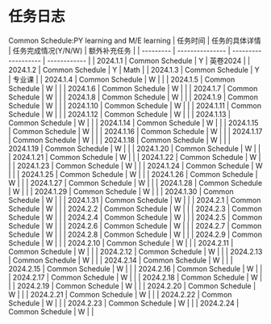 # 任务日志
Common Schedule:PY learning and M/E learning
| 任务时间  | 任务的具体详情  | 任务完成情况(Y/N/W) | 额外补充任务 |
| --------- | --------------- | ------------------- | ------------ |
| 2024.1.1  | Common Schedule | Y                   | 英卷2024     |
| 2024.1.2  | Common Schedule | Y                   | Math         |
| 2024.1.3  | Common Schedule | Y                   | 专业课       |
| 2024.1.4  | Common Schedule | W                   |              |
| 2024.1.5  | Common Schedule | W                   |              |
| 2024.1.6  | Common Schedule | W                   |              |
| 2024.1.7  | Common Schedule | W                   |              |
| 2024.1.8  | Common Schedule | W                   |              |
| 2024.1.9  | Common Schedule | W                   |              |
| 2024.1.10 | Common Schedule | W                   |              |
| 2024.1.11 | Common Schedule | W                   |              |
| 2024.1.12 | Common Schedule | W                   |              |
| 2024.1.13 | Common Schedule | W                   |              |
| 2024.1.14 | Common Schedule | W                   |              |
| 2024.1.15 | Common Schedule | W                   |              |
| 2024.1.16 | Common Schedule | W                   |              |
| 2024.1.17 | Common Schedule | W                   |              |
| 2024.1.18 | Common Schedule | W                   |              |
| 2024.1.19 | Common Schedule | W                   |              |
| 2024.1.20 | Common Schedule | W                   |              |
| 2024.1.21 | Common Schedule | W                   |              |
| 2024.1.22 | Common Schedule | W                   |              |
| 2024.1.23 | Common Schedule | W                   |              |
| 2024.1.24 | Common Schedule | W                   |              |
| 2024.1.25 | Common Schedule | W                   |              |
| 2024.1.26 | Common Schedule | W                   |              |
| 2024.1.27 | Common Schedule | W                   |              |
| 2024.1.28 | Common Schedule | W                   |              |
| 2024.1.29 | Common Schedule | W                   |              |
| 2024.1.30 | Common Schedule | W                   |              |
| 2024.1.31 | Common Schedule | W                   |              |
| 2024.2.1  | Common Schedule | W                   |              |
| 2024.2.2  | Common Schedule | W                   |              |
| 2024.2.3  | Common Schedule | W                   |              |
| 2024.2.4  | Common Schedule | W                   |              |
| 2024.2.5  | Common Schedule | W                   |              |
| 2024.2.6  | Common Schedule | W                   |              |
| 2024.2.7  | Common Schedule | W                   |              |
| 2024.2.8  | Common Schedule | W                   |              |
| 2024.2.9  | Common Schedule | W                   |              |
| 2024.2.10 | Common Schedule | W                   |              |
| 2024.2.11 | Common Schedule | W                   |              |
| 2024.2.12 | Common Schedule | W                   |              |
| 2024.2.13 | Common Schedule | W                   |              |
| 2024.2.14 | Common Schedule | W                   |              |
| 2024.2.15 | Common Schedule | W                   |              |
| 2024.2.16 | Common Schedule | W                   |              |
| 2024.2.17 | Common Schedule | W                   |              |
| 2024.2.18 | Common Schedule | W                   |              |
| 2024.2.19 | Common Schedule | W                   |              |
| 2024.2.20 | Common Schedule | W                   |              |
| 2024.2.21 | Common Schedule | W                   |              |
| 2024.2.22 | Common Schedule | W                   |              |
| 2024.2.23 | Common Schedule | W                   |              |
| 2024.2.24 | Common Schedule | W                   |              |
